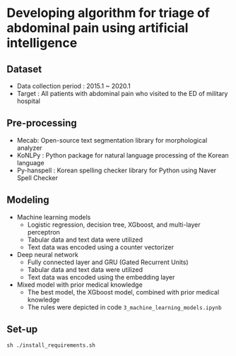 # Developing algorithm for triage of abdominal pain using artificial intelligence 


## Dataset
- Data collection period : 2015.1 ~ 2020.1
- Target : All patients with abdominal pain who visited to the ED of military hospital


## Pre-processing

- Mecab: Open-source text segmentation library for morphological analyzer
- KoNLPy : Python package for natural language processing of the Korean language
- Py-hanspell : Korean spelling checker library for Python using Naver Spell Checker


## Modeling

- Machine learning models
  - Logistic regression, decision tree, XGboost, and multi-layer perceptron
  - Tabular data and text data were utilized
  - Text data was encoded using a counter vectorizer
- Deep neural network
  - Fully connected layer and GRU (Gated Recurrent Units) 
  - Tabular data and text data were utilized
  - Text data was encoded using the embedding layer
- Mixed model with prior medical knowledge
  - The best model, the XGboost model, combined with prior medical knowledge
  - The rules were depicted in code `3_machine_learning_models.ipynb`


## Set-up 
`sh ./install_requirements.sh`
